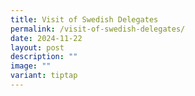 ```yaml
---
title: Visit of Swedish Delegates
permalink: /visit-of-swedish-delegates/
date: 2024-11-22
layout: post
description: ""
image: ""
variant: tiptap
---
```

